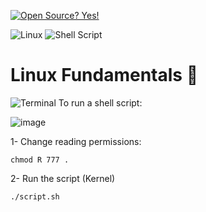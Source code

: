 [![Open Source? Yes!](https://badgen.net/badge/Open%20Source%20%3F/Yes%21/blue?icon=github)](https://github.com/Naereen/badges/)

![Linux](https://img.shields.io/badge/Linux-FCC624?style=for-the-badge&logo=linux&logoColor=black) ![Shell Script](https://img.shields.io/badge/shell_script-%23121011.svg?style=for-the-badge&logo=gnu-bash&logoColor=white)

# Linux Fundamentals 🐧

![Terminal](https://badgen.net/badge/icon/terminal?icon=terminal&label)
To run a shell script:

![image](https://user-images.githubusercontent.com/60454486/170837280-3463207e-e4b1-48b5-baaa-729eac0638c9.png)


1- Change reading permissions:
```
chmod R 777 .
```

2- Run the script (Kernel)
```
./script.sh
```
